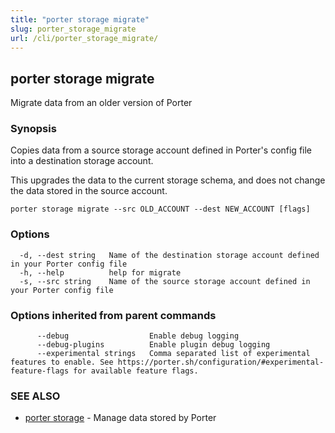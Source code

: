 ```yaml
---
title: "porter storage migrate"
slug: porter_storage_migrate
url: /cli/porter_storage_migrate/
---
```

## porter storage migrate

Migrate data from an older version of Porter

### Synopsis

Copies data from a source storage account defined in Porter's config file into a destination storage account. 

This upgrades the data to the current storage schema, and does not change the data stored in the source account.

```
porter storage migrate --src OLD_ACCOUNT --dest NEW_ACCOUNT [flags]
```

### Options

```
  -d, --dest string   Name of the destination storage account defined in your Porter config file
  -h, --help          help for migrate
  -s, --src string    Name of the source storage account defined in your Porter config file
```

### Options inherited from parent commands

```
      --debug                  Enable debug logging
      --debug-plugins          Enable plugin debug logging
      --experimental strings   Comma separated list of experimental features to enable. See https://porter.sh/configuration/#experimental-feature-flags for available feature flags.
```

### SEE ALSO

* [porter storage](/cli/porter_storage/)	 - Manage data stored by Porter

